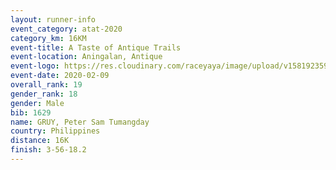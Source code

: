 ```yaml
--- 
layout: runner-info 
event_category: atat-2020 
category_km: 16KM 
event-title: A Taste of Antique Trails 
event-location: Aningalan, Antique 
event-logo: https://res.cloudinary.com/raceyaya/image/upload/v1581923594/logo/2020/atat-2020_zzhtph.png 
event-date: 2020-02-09 
overall_rank: 19
gender_rank: 18
gender: Male
bib: 1629
name: GRUY, Peter Sam Tumangday
country: Philippines
distance: 16K
finish: 3-56-18.2
--- 
```

